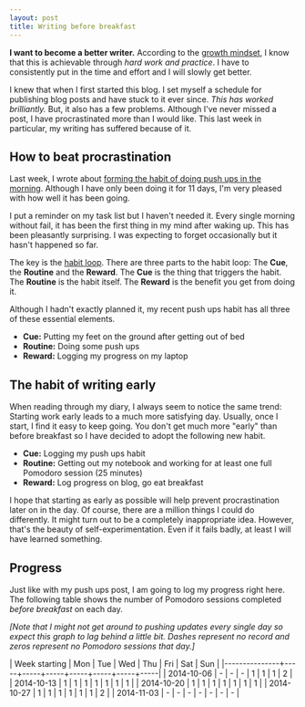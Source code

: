 ```yaml
---
layout: post
title: Writing before breakfast
---
```


**I want to become a better writer.** According to the [growth mindset](/the-growth-mindset-applied-to-my-life-part-1/), I know that this is achievable through *hard work and practice*. I have to consistently put in the time and effort and I will slowly get better. 

I knew that when I first started this blog. I set myself a schedule for publishing blog posts and have stuck to it ever since. *This has worked brilliantly.* But, it also has a few problems. Although I've never missed a post, I have procrastinated more than I would like. This last week in particular, my writing has suffered because of it.


## How to beat procrastination

Last week, I wrote about [forming the habit of doing push ups in the morning](/100-push-ups-the-ultimate-slow-gains-experiment/). Although I have only been doing it for 11 days, I'm very pleased with how well it has been going. 

I put a reminder on my task list but I haven't needed it. Every single morning without fail, it has been the first thing in my mind after waking up. This has been pleasantly surprising. I was expecting to forget occasionally but it hasn't happened so far. 

The key is the [habit loop](http://jamesclear.com/three-steps-habit-change). There are three parts to the habit loop: The **Cue**, the **Routine** and the **Reward**. The **Cue** is the thing that triggers the habit. The **Routine** is the habit itself. The **Reward** is the benefit you get from doing it. 

Although I hadn't exactly planned it, my recent push ups habit has all three of these essential elements.

- **Cue:** Putting my feet on the ground after getting out of bed
- **Routine:** Doing some push ups
- **Reward:** Logging my progress on my laptop

## The habit of writing early

When reading through my diary, I always seem to notice the same trend: Starting work early leads to a much more satisfying day. Usually, once I start, I find it easy to keep going. You don't get much more "early" than before breakfast so I have decided to adopt the following new habit.

- **Cue:** Logging my push ups habit
- **Routine:** Getting out my notebook and working for at least one full Pomodoro session (25 minutes)
- **Reward:** Log progress on blog, go eat breakfast

I hope that starting as early as possible will help prevent procrastination later on in the day. Of course, there are a million things I could do differently. It might turn out to be a completely inappropriate idea. However, that's the beauty of self-experimentation. Even if it fails badly, at least I will have learned something. 

## Progress

Just like with my push ups post, I am going to log my progress right here. The following table shows the number of Pomodoro sessions completed *before breakfast* on each day.

*[Note that I might not get around to pushing updates every single day so expect this graph to lag behind a little bit. Dashes represent no record and zeros represent no Pomodoro sessions that day.]*

| Week starting | Mon | Tue | Wed | Thu | Fri | Sat | Sun |
|---------------+-----+-----+-----+-----+-----+-----+-----|
| 2014-10-06    |  -  |  -  |  -  |  1  |  1  |  1  |  2  |
| 2014-10-13    |  1  |  1  |  1  |  1  |  1  |  1  |  1  |
| 2014-10-20    |  1  |  1  |  1  |  1  |  1  |  1  |  1  |
| 2014-10-27    |  1  |  1  |  1  |  1  |  1  |  1  |  2  |
| 2014-11-03    |  -  |  -  |  -  |  -  |  -  |  -  |  -  |
